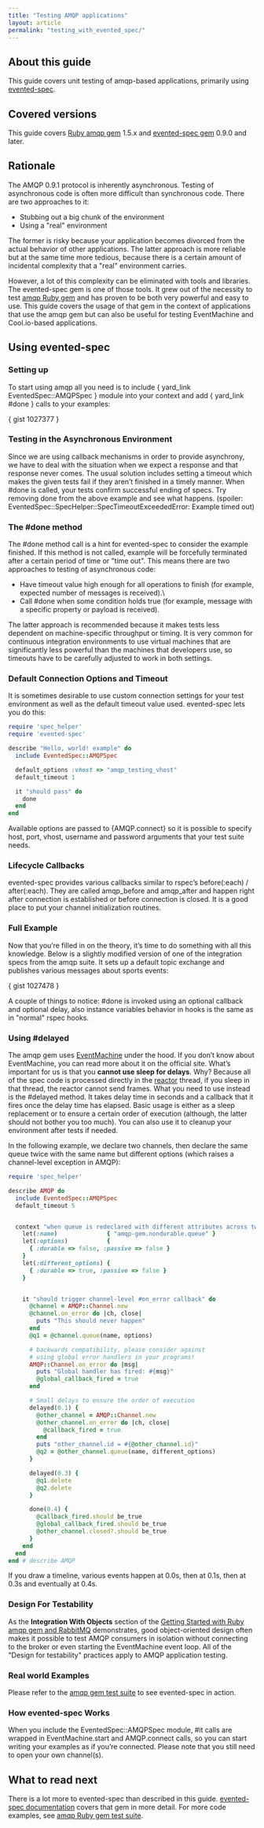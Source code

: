 ```yaml
---
title: "Testing AMQP applications"
layout: article
permalink: "testing_with_evented_spec/"
---
```


## About this guide

This guide covers unit testing of amqp-based applications, primarily
using [evented-spec](http://github.com/ruby-amqp/evented-spec).

## Covered versions

This guide covers [Ruby amqp gem](http://github.com/ruby-amqp/amqp)
1.5.x and [evented-spec gem](http://github.com/ruby-amqp/evented-spec)
0.9.0 and later.

## Rationale

The AMQP 0.9.1 protocol is inherently asynchronous. Testing of asynchronous
code is often more difficult than synchronous code. There are two
approaches to it:

 * Stubbing out a big chunk of the environment
 * Using a "real" environment

The former is risky because your application becomes divorced from the
actual behavior of other applications. The latter approach is more
reliable but at the same time more tedious, because there is a certain
amount of incidental complexity that a "real" environment carries.

However, a lot of this complexity can be eliminated with tools and
libraries. The evented-spec gem is one of those tools. It grew out of
the necessity to test [amqp Ruby gem](http://github.com/ruby-amqp/amqp)
and has proven to be both very powerful and easy to use. This guide
covers the usage of that gem in the context of applications that use the
amqp gem but can also be useful for testing EventMachine and
Cool.io-based applications.

## Using evented-spec

### Setting up

To start using amqp all you need is to include
{ yard_link EventedSpec::AMQPSpec } module into your context and add
{ yard_link #done } calls to your examples:

{ gist 1027377 }

### Testing in the Asynchronous Environment

Since we are using callback mechanisms in order to provide asynchrony,
we have to deal with the situation when we expect a response and that
response never comes. The usual solution includes setting a timeout
which makes the given tests fail if they aren’t finished in a timely
manner. When <a class='highlight'>#done</a> is called, your tests
confirm successful ending of specs. Try removing
<a class='highlight'>done</a> from the above example and see what
happens. (spoiler:
<a class='highlight'>EventedSpec::SpecHelper::SpecTimeoutExceededError:
Example timed out</a>)

### The #done method

The <a class='highlight'>#done</a> method call is a hint for
evented-spec to consider the example finished. If this method is not
called, example will be forcefully terminated after a certain period of
time or "time out". This means there are two approaches to testing of
asynchronous code:

* Have timeout value high enough for all operations to finish (for
example, expected number of messages is received).\
 * Call #done when some condition holds true (for example, message
with a specific property or payload is received).

The latter approach is recommended because it makes tests less dependent
on machine-specific throughput or timing. It is very common for
continuous integration environments to use virtual machines that are
significantly less powerful than the machines that developers use, so
timeouts have to be carefully adjusted to work in both settings.

### Default Connection Options and Timeout

It is sometimes desirable to use custom connection settings for your
test environment as well as the default timeout value used. evented-spec
lets you do this:

``` ruby
require 'spec_helper'
require 'evented-spec'

describe "Hello, world! example" do
  include EventedSpec::AMQPSpec

  default_options :vhost => "amqp_testing_vhost"
  default_timeout 1

  it "should pass" do
    done
  end
end
```

Available options are passed to {AMQP.connect} so it is possible to
specify host, port, vhost, username and password arguments that your
test suite needs.

### Lifecycle Callbacks

evented-spec provides various callbacks similar to rspec’s
<a class='highlight'>before(:each)</a> /
<a class='highlight'>after(:each)</a>. They are called
<a class='highlight'>amqp_before</a> and
<a class='highlight'>amqp_after</a> and happen right after connection
is established or before connection is closed. It is a good place to put
your channel initialization routines.

### Full Example

Now that you’re filled in on the theory, it’s time to do something with
all this knowledge. Below is a slightly modified version of one of the
integration specs from the amqp suite. It sets up a default topic
exchange and publishes various messages about sports events:

{ gist 1027478 }

A couple of things to notice: <a class='highlight'>#done</a> is invoked
using an optional callback and optional delay, also instance variables
behavior in hooks is the same as in "normal" rspec hooks.

### Using #delayed

The amqp gem uses [EventMachine](http://eventmachine.rubyforge.org/)
under the hood. If you don’t know about EventMachine, you can read more
about it on the official site. What’s important for us is that you
**cannot use <a class='highlight'>sleep</a> for delays**. Why? Because
all of the spec code is processed directly in the
[reactor](http://en.wikipedia.org/wiki/Reactor_pattern) thread, if you
<a class='highlight'>sleep</a> in that thread, the reactor cannot send
frames. What you need to use instead is the
<a class='highlight'>#delayed</a> method. It takes delay time in
seconds and a callback that it fires once the delay time has elapsed.
Basic usage is either as a <a class='highlight'>sleep</a> replacement or
to ensure a certain order of execution (although, the latter should not
bother you too much). You can also use it to cleanup your environment
after tests if needed.

In the following example, we declare two channels, then declare the same
queue twice with the same name but different options (which raises a
channel-level exception in AMQP):

``` ruby
require 'spec_helper'

describe AMQP do
  include EventedSpec::AMQPSpec
  default_timeout 5


  context "when queue is redeclared with different attributes across two channels" do
    let(:name)              { "amqp-gem.nondurable.queue" }
    let(:options)           {
      { :durable => false, :passive => false }
    }
    let(:different_options) {
      { :durable => true, :passive => false }
    }


    it "should trigger channel-level #on_error callback" do
      @channel = AMQP::Channel.new
      @channel.on_error do |ch, close|
        puts "This should never happen"
      end
      @q1 = @channel.queue(name, options)

      # backwards compatibility, please consider against
      # using global error handlers in your programs!
      AMQP::Channel.on_error do |msg|
        puts "Global handler has fired: #{msg}"
        @global_callback_fired = true
      end

      # Small delays to ensure the order of execution
      delayed(0.1) {
        @other_channel = AMQP::Channel.new
        @other_channel.on_error do |ch, close|
          @callback_fired = true
        end
        puts "other_channel.id = #{@other_channel.id}"
        @q2 = @other_channel.queue(name, different_options)
      }

      delayed(0.3) {
        @q1.delete
        @q2.delete
      }

      done(0.4) {
        @callback_fired.should be_true
        @global_callback_fired.should be_true
        @other_channel.closed?.should be_true
      }
    end
  end
end # describe AMQP
```

If you draw a timeline, various events happen at 0.0s, then at 0.1s,
then at 0.3s and eventually at 0.4s.

### Design For Testability

As the **Integration With Objects** section of the [Getting Started with
Ruby amqp gem and RabbitMQ](/articles/getting_started/) demonstrates,
good object-oriented design often makes it possible to test AMQP
consumers in isolation without connecting to the broker or even starting
the EventMachine event loop. All of the "Design for testability"
practices apply to AMQP application testing.

### Real world Examples

Please refer to the [amqp gem test
suite](https://github.com/ruby-amqp/amqp/tree/master/spec) to see
evented-spec in action.

### How evented-spec Works

When you include the <a class='highlight'>EventedSpec::AMQPSpec</a>
module, <a class='highlight'>#it</a> calls are wrapped in
<a class='highlight'>EventMachine.start</a> and
<a class='highlight'>AMQP.connect</a> calls, so you can start writing
your examples as if you’re connected. Please note that you still need to
open your own channel(s).

## What to read next

There is a lot more to evented-spec than described in this guide.
[evented-spec
documentation](http://rdoc.info/github/ruby-amqp/evented-spec/master)
covers that gem in more detail. For more code examples, see [amqp Ruby
gem test suite](https://github.com/ruby-amqp/amqp/tree/master/spec).
